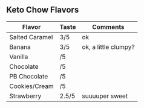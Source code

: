 
## Keto Chow Flavors 

| Flavor         | Taste | Comments |
|----------------|-------|----------|
| Salted Caramel | 3/5   | ok |
| Banana         | 3/5   | ok, a little clumpy? |
| Vanilla        | /5    |  |
| Chocolate      | /5    |  |
| PB Chocolate   | /5    |  |
| Cookies/Cream  | /5    |  |
| Strawberry     | 2.5/5 | suuuuper sweet |





